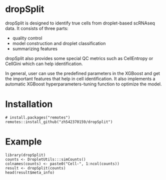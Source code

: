 # dropSplit
dropSplit is designed to identify true cells from droplet-based scRNAseq data. 
It consists of three parts: 
* quality control
* model construction and droplet classification
* summarizing features

dropSplit also provides some special QC metrics such as CellEntropy or CellGini which can help identification. 

In general, user can use the predefined parameters in the XGBoost and get the important features that help in cell identification. It also implements a automatic XGBoost hyperparameters-tuning function to optimize the model.

# Installation
```
# install.packages("remotes")
remotes::install_github("zh542370159/dropSplit")
```

# Example
```
library(dropSplit)
counts <- DropletUtils:::simCounts()
colnames(counts) <- paste0("Cell-", 1:ncol(counts))
result <- dropSplit(counts)
head(result$meta_info)
```
